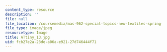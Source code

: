 ```yaml
---
content_type: resource
description: ''
file: null
file_location: /coursemedia/mas-962-special-topics-new-textiles-spring-2010/fcb27e2a23dea06ae92127d746444f71_ATtiny_13.jpg
file_type: image/jpeg
resourcetype: Image
title: ATtiny_13.jpg
uid: fcb27e2a-23de-a06a-e921-27d746444f71
---
```

